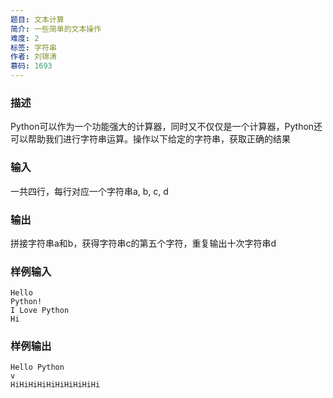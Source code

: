 ```yaml
---
题目: 文本计算
简介: 一些简单的文本操作
难度: 2
标签: 字符串
作者: 刘锦涛
慕码: 1693
---
```


### 描述

Python可以作为一个功能强大的计算器，同时又不仅仅是一个计算器，Python还可以帮助我们进行字符串运算。操作以下给定的字符串，获取正确的结果

### 输入

一共四行，每行对应一个字符串a, b, c, d

### 输出

拼接字符串a和b，获得字符串c的第五个字符，重复输出十次字符串d

### 样例输入

```
Hello 
Python!
I Love Python
Hi
```

### 样例输出

```
Hello Python
v
HiHiHiHiHiHiHiHiHiHi
```
